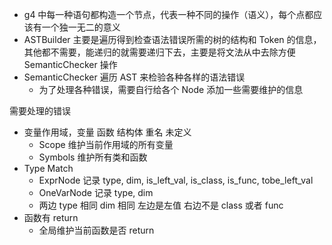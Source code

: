 - g4 中每一种语句都构造一个节点，代表一种不同的操作（语义），每个点都应该有一个独一无二的意义
- ASTBuilder 主要是遍历得到检查语法错误所需的树的结构和 Token 的信息，其他都不需要，能递归的就需要递归下去，主要是将文法从中去除方便 SemanticChecker 操作
- SemanticChecker 遍历 AST 来检验各种各样的语法错误
  - 为了处理各种错误，需要自行给各个 Node 添加一些需要维护的信息

需要处理的错误
- 变量作用域，变量 函数 结构体 重名 未定义
  - Scope 维护当前作用域的所有变量
  - Symbols 维护所有类和函数
- Type Match
  - ExprNode 记录 type, dim, is_left_val, is_class, is_func, tobe_left_val
  - OneVarNode 记录 type, dim
  - 两边 type 相同 dim 相同 左边是左值 右边不是 class 或者 func
- 函数有 return
  - 全局维护当前函数是否 return



